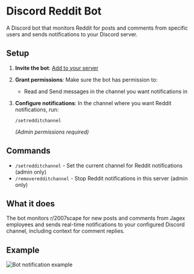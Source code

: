 # Discord Reddit Bot

A Discord bot that monitors Reddit for posts and comments from specific users and sends notifications to your Discord server.

## Setup

1. **Invite the bot**: [Add to your server](https://discord.com/oauth2/authorize?client_id=1384871341198544989)

2. **Grant permissions**: Make sure the bot has permission to:
   - Read and Send messages in the channel you want notifications in

3. **Configure notifications**: In the channel where you want Reddit notifications, run:
   ```
   /setredditchannel
   ```
   *(Admin permissions required)*

## Commands

- `/setredditchannel` - Set the current channel for Reddit notifications (admin only)
- `/removeredditchannel` - Stop Reddit notifications in this server (admin only)

## What it does

The bot monitors r/2007scape for new posts and comments from Jagex employees and sends real-time notifications to your configured Discord channel, including context for comment replies.

## Example

![Bot notification example](https://i.imgur.com/5LZkoYS.png)
